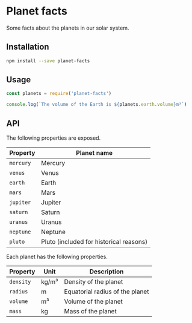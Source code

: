 # Planet facts

Some facts about the planets in our solar system.

## Installation

```sh
npm install --save planet-facts
```

## Usage

```js
const planets = require('planet-facts')

console.log(`The volume of the Earth is ${planets.earth.volume}m³`)
```

## API

The following properties are exposed.

Property | Planet name
----- | -----
`mercury` | Mercury
`venus` | Venus
`earth` | Earth
`mars` | Mars
`jupiter` | Jupiter
`saturn` | Saturn
`uranus` | Uranus
`neptune` | Neptune
`pluto` | Pluto (included for historical reasons)

Each planet has the following properties.

Property | Unit | Description
----- | ----- | -----
`density` | kg/m³ | Density of the planet
`radius` | m | Equatorial radius of the planet
`volume` | m³ | Volume of the planet
`mass` | kg | Mass of the planet
